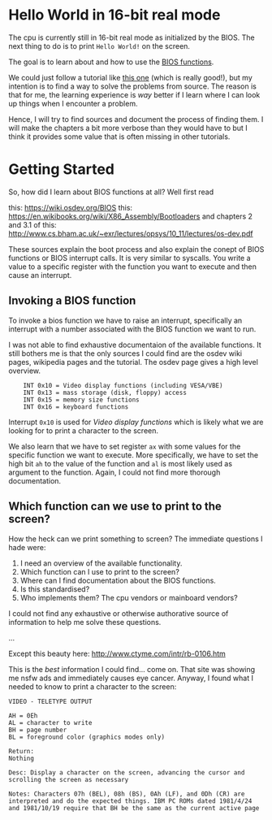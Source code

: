 # Hello World in 16-bit real mode
The cpu is currently still in 16-bit real mode as initialized by the BIOS. The next thing
to do is to print `Hello World!` on the screen.

The goal is to learn about and how to use the 
[BIOS functions](https://wiki.osdev.org/BIOS#BIOS_functions).

We could just follow a tutorial like 
[this one](http://www.cs.bham.ac.uk/~exr/lectures/opsys/10_11/lectures/os-dev.pdf)
(which is really good!), but my intention is to find a way to solve the problems from
source. The reason is that for me, the learning experience is _way_ better if I learn
where I can look up things when I encounter a problem.

Hence, I will try to find sources and document the process of finding them. I will make
the chapters a bit more verbose than they would have to but I think it provides some
value that is often missing in other tutorials.

# Getting Started
So, how did I learn about BIOS functions at all? Well first read

this: https://wiki.osdev.org/BIOS
this: https://en.wikibooks.org/wiki/X86_Assembly/Bootloaders
and chapters 2 and 3.1 of this: http://www.cs.bham.ac.uk/~exr/lectures/opsys/10_11/lectures/os-dev.pdf

These sources explain the boot process and also explain the conept of BIOS functions or
BIOS interrupt calls. It is very similar to syscalls. You write a value to a specific
register with the function you want to execute and then cause an interrupt.

## Invoking a BIOS function
To invoke a bios function we have to raise an interrupt, specifically an interrupt with
a number associated with the BIOS function we want to run. 

I was not able to find exhaustive documentaion of the available functions. It still
bothers me is that the only sources I could find are the osdev wiki pages, wikipedia
pages and the tutorial. The osdev page gives a high level overview.

```
    INT 0x10 = Video display functions (including VESA/VBE)
    INT 0x13 = mass storage (disk, floppy) access
    INT 0x15 = memory size functions
    INT 0x16 = keyboard functions 
```
Interrupt `0x10` is used for _Video display functions_ which is likely what we are
looking for to print a character to the screen.

We also learn that we have to set register `ax` with some values for the specific function
we want to execute. More specifically, we have to set the high bit `ah` to the value
of the function and `al` is most likely used as argument to the function. Again, I could
not find more thorough documentation.

## Which function can we use to print to the screen?
How the heck can we print something to screen? The immediate questions
I hade were:

1. I need an overview of the available functionality.
2. Which function can I use to print to the screen?
3. Where can I find documentation about the BIOS functions.
4. Is this standardised?
5. Who implements them? The cpu vendors or mainboard vendors?

I could not find any exhaustive or otherwise authorative source of information to help
me solve these questions.

...

Except this beauty here: http://www.ctyme.com/intr/rb-0106.htm

This is the _best_ information I could find... come on. That site was showing me nsfw
ads and immediately causes eye cancer. Anyway, I found what I needed to know to print a
character to the screen:

```
VIDEO - TELETYPE OUTPUT

AH = 0Eh
AL = character to write
BH = page number
BL = foreground color (graphics modes only)

Return:
Nothing

Desc: Display a character on the screen, advancing the cursor and scrolling the screen as necessary

Notes: Characters 07h (BEL), 08h (BS), 0Ah (LF), and 0Dh (CR) are interpreted and do the expected things. IBM PC ROMs dated 1981/4/24 and 1981/10/19 require that BH be the same as the current active page 
```


